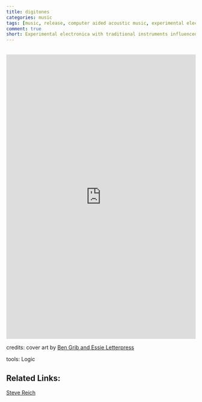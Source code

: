 ```yaml
---
title: digitones
categories: music
tags: [music, release, computer aided acoustic music, experimental electronica]
comment: true
short: Experimental electronica with traditional instruments influenced by the music of Steve Reich.
---
```

<br>
 <div style="max-width: 700px;"><div style="left: 0; width: 100%; height: 0; position: relative; padding-bottom: 100%; padding-top: 251px;"><iframe src="https://bandcamp.com/EmbeddedPlayer/album=3182470717/size=large/bgcol=ffffff/linkcol=0687f5/transparent=true//" style="border: 0; top: 0; left: 0; width: 100%; height: 100%; position: absolute;" allowfullscreen scrolling="no"></iframe></div></div>

credits: cover art by [Ben Grib and Essie Letterpress](https://www.behance.net/gallery/19229875/Africana-Cards)

tools: Logic

## Related Links:
[Steve Reich](https://stevereich.com/)
